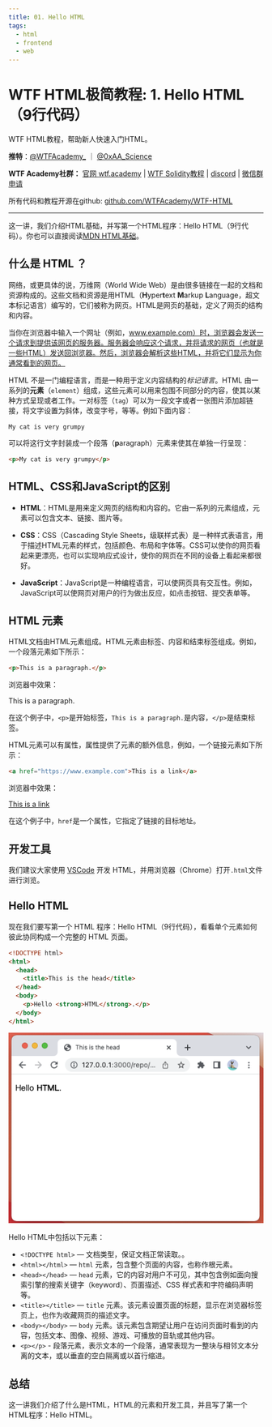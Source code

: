 ```yaml
---
title: 01. Hello HTML
tags:
  - html
  - frontend
  - web
---
```

# WTF HTML极简教程: 1. Hello HTML （9行代码）

WTF HTML教程，帮助新人快速入门HTML。

**推特**：[@WTFAcademy_](https://twitter.com/WTFAcademy_)  ｜ [@0xAA_Science](https://twitter.com/0xAA_Science) 

**WTF Academy社群：** [官网 wtf.academy](https://wtf.academy) | [WTF Solidity教程](https://github.com/AmazingAng/WTFSolidity) | [discord](https://discord.gg/5akcruXrsk) | [微信群申请](https://docs.google.com/forms/d/e/1FAIpQLSe4KGT8Sh6sJ7hedQRuIYirOoZK_85miz3dw7vA1-YjodgJ-A/viewform?usp=sf_link)

所有代码和教程开源在github: [github.com/WTFAcademy/WTF-HTML](https://github.com/WTFAcademy/WTF-HTML)

---

这一讲，我们介绍HTML基础，并写第一个HTML程序：Hello HTML（9行代码）。你也可以直接阅读[MDN HTML基础](https://developer.mozilla.org/zh-CN/docs/Learn/Getting_started_with_the_web/HTML_basics)。


## 什么是 HTML ？

网络，或更具体的说，万维网（World Wide Web）是由很多链接在一起的文档和资源构成的。这些文档和资源是用HTML（**H**yper**t**ext **M**arkup **L**anguage，超文本标记语言）编写的，它们被称为网页。HTML是网页的基础，定义了网页的结构和内容。

当你在浏览器中输入一个网址（例如，www.example.com）时，浏览器会发送一个请求到提供该网页的服务器。服务器会响应这个请求，并将请求的网页（也就是一些HTML）发送回浏览器。然后，浏览器会解析这些HTML，并将它们显示为你通常看到的网页。

HTML 不是一门编程语言，而是一种用于定义内容结构的*标记语言*。HTML 由一系列的**元素**（`element`）组成，这些元素可以用来包围不同部分的内容，使其以某种方式呈现或者工作。一对标签（`tag`）可以为一段文字或者一张图片添加超链接，将文字设置为斜体，改变字号，等等。例如下面内容：

```plain
My cat is very grumpy
```

可以将这行文字封装成一个段落（**p**aragraph）元素来使其在单独一行呈现：

```html
<p>My cat is very grumpy</p>
```

## HTML、CSS和JavaScript的区别

- **HTML**：HTML是用来定义网页的结构和内容的。它由一系列的元素组成，元素可以包含文本、链接、图片等。

- **CSS**：CSS（Cascading Style Sheets，级联样式表）是一种样式表语言，用于描述HTML元素的样式，包括颜色、布局和字体等。CSS可以使你的网页看起来更漂亮，也可以实现响应式设计，使你的网页在不同的设备上看起来都很好。

- **JavaScript**：JavaScript是一种编程语言，可以使网页具有交互性。例如，JavaScript可以使网页对用户的行为做出反应，如点击按钮、提交表单等。

## HTML 元素

HTML文档由HTML元素组成。HTML元素由标签、内容和结束标签组成。例如，一个段落元素如下所示：

```html
<p>This is a paragraph.</p>
```

浏览器中效果：

<p>This is a paragraph.</p>


在这个例子中，`<p>`是开始标签，`This is a paragraph.`是内容，`</p>`是结束标签。

HTML元素可以有属性，属性提供了元素的额外信息，例如，一个链接元素如下所示：

```html
<a href="https://www.example.com">This is a link</a>
```

浏览器中效果：

<a href="https://www.example.com">This is a link</a>

在这个例子中，`href`是一个属性，它指定了链接的目标地址。

## 开发工具

我们建议大家使用 [VSCode](https://code.visualstudio.com/download) 开发 HTML，并用浏览器（Chrome）打开`.html`文件进行浏览。

## Hello HTML

现在我们要写第一个 HTML 程序：Hello HTML（9行代码），看看单个元素如何彼此协同构成一个完整的 HTML 页面。

```html
<!DOCTYPE html>
<html>
  <head>
    <title>This is the head</title>
  </head>
  <body>
    <p>Hello <strong>HTML</strong>.</p>
  </body>
</html>
```

![Hello HTML](./img/1-1.png)

Hello HTML中包括以下元素：

- `<!DOCTYPE html>` — 文档类型，保证文档正常读取。。
- `<html></html>` — `html` 元素，包含整个页面的内容，也称作根元素。
- `<head></head>` — `head` 元素，它的内容对用户不可见，其中包含例如面向搜索引擎的搜索关键字（keyword）、页面描述、CSS 样式表和字符编码声明等。
- `<title></title>` — `title` 元素。该元素设置页面的标题，显示在浏览器标签页上，也作为收藏网页的描述文字。
- `<body></body>` — `body` 元素。该元素包含期望让用户在访问页面时看到的内容，包括文本、图像、视频、游戏、可播放的音轨或其他内容。
- `<p></p>` - 段落元素，表示文本的一个段落，通常表现为一整块与相邻文本分离的文本，或以垂直的空白隔离或以首行缩进。

## 总结

这一讲我们介绍了什么是HTML，HTML的元素和开发工具，并且写了第一个HTML程序：Hello HTML。